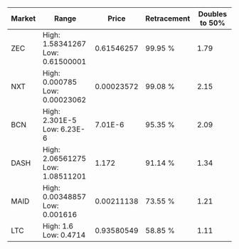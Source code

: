 | Market | Range | Price| Retracement | Doubles to 50% |
| --- | --- | --- | --- | --- |
| ZEC | High: 1.58341267<br />Low: 0.61500001 | 0.61546257 | 99.95 % | 1.79 |
| NXT | High: 0.000785<br />Low: 0.00023062 | 0.00023572 | 99.08 % | 2.15 |
| BCN | High: 2.301E-5<br />Low: 6.23E-6 | 7.01E-6 | 95.35 % | 2.09 |
| DASH | High: 2.06561275<br />Low: 1.08511201 | 1.172 | 91.14 % | 1.34 |
| MAID | High: 0.00348857<br />Low: 0.001616 | 0.00211138 | 73.55 % | 1.21 |
| LTC | High: 1.6<br />Low: 0.4714 | 0.93580549 | 58.85 % | 1.11 |
